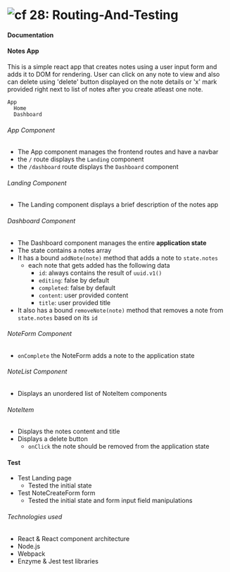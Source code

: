 ![cf](http://i.imgur.com/7v5ASc8.png) 28: Routing-And-Testing
===

#### Documentation 

#### Notes App
This is a simple react app that creates notes using a user input form and adds it to DOM for rendering. User can click on any note to view and also can delete using 'delete' button displayed on the note details or 'x' mark provided right next to list of notes after you create atleast one note.
```
App
  Home
  Dashboard
``` 

###### App Component
* The App component manages the frontend routes and have a navbar
* the `/` route  displays the `Landing` component
* the `/dashboard` route displays the `Dashboard` component

###### Landing Component
* The Landing component displays a brief description of the notes app

###### Dashboard Component 
* The Dashboard component manages the entire **application state**
* The state contains a notes array
* It has a bound `addNote(note)` method that adds a note to `state.notes`
  * each note that gets added has the following data
    * `id`: always contains the result of `uuid.v1()`
    * `editing`: false by default
    * `completed`: false by default
    * `content`: user provided content
    * `title`: user provided title
* It also has a bound `removeNote(note)` method that removes a note from `state.notes` based on its `id`

###### NoteForm Component
* `onComplete` the NoteForm adds a note to the application state

###### NoteList Component 
* Displays an unordered list of NoteItem components

###### NoteItem
* Displays the notes content and title
* Displays a delete button
  * `onClick` the note should be removed from the application state

#### Test
* Test Landing page
  * Tested the initial state
* Test NoteCreateForm form
  * Tested the initial state and form input field manipulations

###### Technologies used
  * React & React component architecture
  * Node.js
  * Webpack
  * Enzyme & Jest test libraries